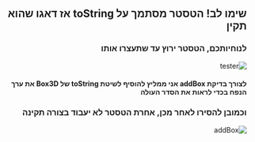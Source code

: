 <div dir="rtl">

## שימו לב! הטסטר מסתמך על toString אז דאגו שהוא תקין

### לנוחיותכם, הטסטר ירוץ עד שתעצרו אותו
![tester](https://i.imgur.com/7nQgEDK.png)

#### לצורך בדיקת addBox אני ממליץ להוסיף לשיטת toString של Box3D  את ערך הנפח בכדי לראות את הסדר העולה
### וכמובן להסירו לאחר מכן, אחרת הטסטר לא יעבוד בצורה תקינה
![addBox](https://i.imgur.com/wDoRTNl.png)
